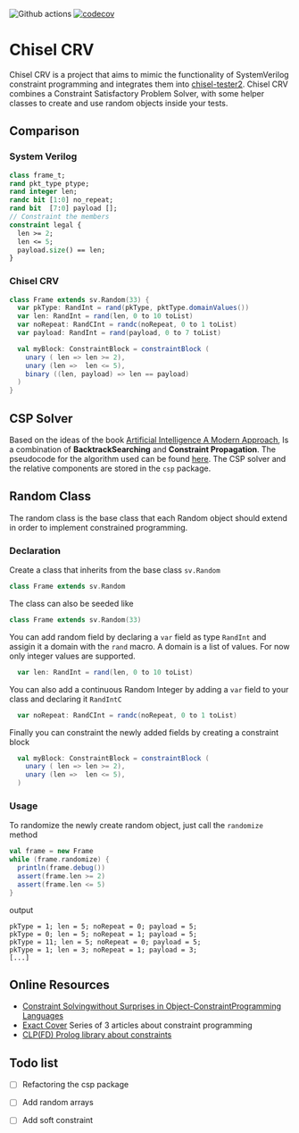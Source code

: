 
![Github actions](https://github.com/parzival3/csp/workflows/Scala%20CI/badge.svg) [![codecov](https://codecov.io/gh/parzival3/chisel-crv/branch/develop/graph/badge.svg?token=1UWX7OCVTD)](https://codecov.io/gh/parzival3/chisel-crv)

# Chisel CRV
Chisel CRV is a project that aims to mimic the functionality of SystemVerilog constraint programming and integrates them into [chisel-tester2](https://github.com/ucb-bar/chisel-testers2).
Chisel CRV combines a Constraint Satisfactory Problem Solver, with some helper classes to create and use random objects inside your tests.

## Comparison
### System Verilog

```systemverilog
class frame_t;
rand pkt_type ptype;
rand integer len;
randc bit [1:0] no_repeat;
rand bit  [7:0] payload [];
// Constraint the members
constraint legal {
  len >= 2;
  len <= 5;
  payload.size() == len;
}
```

### Chisel CRV
```scala
class Frame extends sv.Random(33) {
  var pkType: RandInt = rand(pkType, pktType.domainValues())
  var len: RandInt = rand(len, 0 to 10 toList)
  var noRepeat: RandCInt = randc(noRepeat, 0 to 1 toList)
  var payload: RandInt = rand(payload, 0 to 7 toList)

  val myBlock: ConstraintBlock = constraintBlock (
    unary ( len => len >= 2),
    unary (len =>  len <= 5),
    binary ((len, payload) => len == payload)
  )
}
```

## CSP Solver
Based on the ideas of the book [Artificial Intelligence A Modern Approach](https://www.pearson.com/us/higher-education/program/Russell-Artificial-Intelligence-A-Modern-Approach-4th-Edition/PGM1263338.html),
Is a combination of  **BacktrackSearching** and **Constraint Propagation**.
The pseudocode for the algorithm used can be found [here](http://aima.cs.berkeley.edu/algorithms.pdf).
The CSP solver and the relative components are stored in the `csp` package.

## Random Class
The random class is the base class that each Random object should extend in order to implement
constrained programming.
### Declaration
Create a class that inherits from the base class `sv.Random`
```scala
class Frame extends sv.Random
```
The class can also be seeded like
```scala
class Frame extends sv.Random(33)
```

You can add random field by declaring a `var` field as type `RandInt` and assigin it a domain
with the `rand` macro. A domain is a list of values. For now only integer values are supported.
```scala
  var len: RandInt = rand(len, 0 to 10 toList)
```

You can also add a continuous Random Integer by adding a `var` field to your class and declaring it
`RandIntC`
```scala
  var noRepeat: RandCInt = randc(noRepeat, 0 to 1 toList)
```
Finally you can constraint the newly added fields by creating a constraint block 
```scala
  val myBlock: ConstraintBlock = constraintBlock (
    unary ( len => len >= 2),
    unary (len =>  len <= 5),
  )
```

### Usage

To randomize the newly create random object, just call the `randomize` method
```scala
val frame = new Frame
while (frame.randomize) {
  println(frame.debug())
  assert(frame.len >= 2)
  assert(frame.len <= 5)
}
```
output
```sbtshell
pkType = 1; len = 5; noRepeat = 0; payload = 5;
pkType = 0; len = 5; noRepeat = 1; payload = 5;
pkType = 11; len = 5; noRepeat = 0; payload = 5;
pkType = 1; len = 3; noRepeat = 1; payload = 3;
[...]
```
## Online Resources

- [Constraint Solvingwithout Surprises in Object-ConstraintProgramming Languages](http://www.vpri.org/pdf/tr2015002_oopsla15_babelsberg.pdf)
- [Exact Cover](https://garethrees.org/2015/11/17/exact-cover/) Series of 3 articles about constraint programming
- [CLP(FD) Prolog library about constraints](http://www.pathwayslms.com/swipltuts/clpfd/clpfd.html) 

## Todo list
- [ ] Refactoring the csp package
- [ ] Add random arrays
- [ ] Add soft constraint

